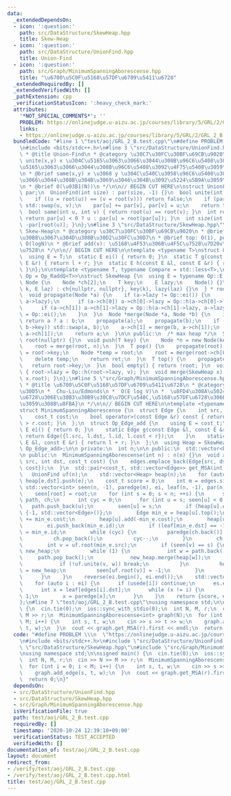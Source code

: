 ```yaml
---
data:
  _extendedDependsOn:
  - icon: ':question:'
    path: src/DataStructure/SkewHeap.hpp
    title: Skew-Heap
  - icon: ':question:'
    path: src/DataStructure/UnionFind.hpp
    title: Union-Find
  - icon: ':question:'
    path: src/Graph/MinimumSpanningAborescense.hpp
    title: "\u6700\u5C0F\u5168\u57DF\u6709\u5411\u6728"
  _extendedRequiredBy: []
  _extendedVerifiedWith: []
  _pathExtension: cpp
  _verificationStatusIcon: ':heavy_check_mark:'
  attributes:
    '*NOT_SPECIAL_COMMENTS*': ''
    PROBLEM: https://onlinejudge.u-aizu.ac.jp/courses/library/5/GRL/2/GRL_2_B
    links:
    - https://onlinejudge.u-aizu.ac.jp/courses/library/5/GRL/2/GRL_2_B
  bundledCode: "#line 1 \"test/aoj/GRL_2_B.test.cpp\"\n#define PROBLEM \\\n  \"https://onlinejudge.u-aizu.ac.jp/courses/library/5/GRL/2/GRL_2_B\"\
    \n#include <bits/stdc++.h>\n#line 3 \"src/DataStructure/UnionFind.hpp\"\n/**\n\
    \ * @title Union-Find\n * @category \u30C7\u30FC\u30BF\u69CB\u9020\n * @brief\
    \ unite(x,y) x \u304C\u5165\u3063\u3066\u3044\u308B\u96C6\u5408\u3068 y \u304C\
    \u5165\u3063\u3066\u3044\u308B\u96C6\u5408\u3092\u4F75\u5408\u3059\u308B\uFF0E\
    \n * @brief same(x,y) x \u3068 y \u304C\u540C\u3058\u96C6\u5408\u306B\u5165\u3063\
    \u3066\u3044\u308B\u304B\u3069\u3046\u304B\u3092\u5224\u5B9A\u3059\u308B\uFF0E\
    \n * @brief O(\u03B1(N))\n */\n\n// BEGIN CUT HERE\n\nstruct UnionFind {\n  std::vector<int>\
    \ par;\n  UnionFind(int size) : par(size, -1) {}\n  bool unite(int u, int v) {\n\
    \    if ((u = root(u)) == (v = root(v))) return false;\n    if (par[u] > par[v])\
    \ std::swap(u, v);\n    par[u] += par[v], par[v] = u;\n    return true;\n  }\n\
    \  bool same(int u, int v) { return root(u) == root(v); }\n  int root(int u) {\
    \ return par[u] < 0 ? u : par[u] = root(par[u]); }\n  int size(int u) { return\
    \ -par[root(u)]; }\n};\n#line 3 \"src/DataStructure/SkewHeap.hpp\"\n/**\n * @title\
    \ Skew-Heap\n * @category \u30C7\u30FC\u30BF\u69CB\u9020\n * @brief \u30DE\u30FC\
    \u30B8\u3067\u304D\u308B\u30D2\u30FC\u30D7\n * @brief top: O(1), pop, push, merge:\
    \ O(logN)\n * @brief add(v): \u5168\u4F53\u306B\u4F5C\u7528\u7D20v\u3092\u9069\
    \u7528\n */\n\n// BEGIN CUT HERE\n\ntemplate <typename T>\nstruct Op_RaddQ {\n\
    \  using E = T;\n  static E ei() { return 0; }\n  static T g(const T &l, const\
    \ E &r) { return l + r; }\n  static E h(const E &l, const E &r) { return l + r;\
    \ }\n};\n\ntemplate <typename T, typename Compare = std::less<T>,\n          typename\
    \ Op = Op_RaddQ<T>>\nstruct SkewHeap {\n  using E = typename Op::E;\n  struct\
    \ Node {\n    Node *ch[2];\n    T key;\n    E lazy;\n    Node() {}\n    Node(T\
    \ k, E laz) : ch{nullptr, nullptr}, key(k), lazy(laz) {}\n  } * root;\n\n private:\n\
    \  void propagate(Node *a) {\n    if (a->lazy != Op::ei()) {\n      a->key = Op::g(a->key,\
    \ a->lazy);\n      if (a->ch[0]) a->ch[0]->lazy = Op::h(a->ch[0]->lazy, a->lazy);\n\
    \      if (a->ch[1]) a->ch[1]->lazy = Op::h(a->ch[1]->lazy, a->lazy);\n      a->lazy\
    \ = Op::ei();\n    }\n  }\n  Node *merge(Node *a, Node *b) {\n    if (!a || !b)\
    \ return a ? a : b;\n    propagate(a);\n    propagate(b);\n    if (Compare()(a->key,\
    \ b->key)) std::swap(a, b);\n    a->ch[1] = merge(b, a->ch[1]);\n    std::swap(a->ch[0],\
    \ a->ch[1]);\n    return a;\n  }\n\n public:\n  /* max heap */\n  SkewHeap() :\
    \ root(nullptr) {}\n  void push(T key) {\n    Node *n = new Node(key, Op::ei());\n\
    \    root = merge(root, n);\n  }\n  T pop() {\n    propagate(root);\n    T ret\
    \ = root->key;\n    Node *temp = root;\n    root = merge(root->ch[0], root->ch[1]);\n\
    \    delete temp;\n    return ret;\n  }\n  T top() {\n    propagate(root);\n \
    \   return root->key;\n  }\n  bool empty() { return !root; }\n  void add(E v)\
    \ { root->lazy = Op::h(root->lazy, v); }\n  void merge(SkewHeap x) { root = merge(root,\
    \ x.root); }\n};\n#line 5 \"src/Graph/MinimumSpanningAborescense.hpp\"\n/**\n\
    \ * @title \u6700\u5C0F\u5168\u57DF\u6709\u5411\u6728\n * @category \u30B0\u30E9\
    \u30D5\n *  Chu-Liu/Edmonds\n *  O(E log V)\n *  \u8FD4\u308A\u5024:{\u5168\u57DF\
    \u6728\u306E\u30B3\u30B9\u30C8\u7DCF\u548C,\u5168\u57DF\u6728\u306B\u4F7F\u7528\
    \u3059\u308B\u8FBA}\n */\n\n// BEGIN CUT HERE\n\ntemplate <typename cost_t>\n\
    struct MinimumSpanningAborescense {\n  struct Edge {\n    int src, dst, id;\n\
    \    cost_t cost;\n    bool operator>(const Edge &r) const { return this->cost\
    \ > r.cost; }\n  };\n  struct Op_Edge_add {\n    using E = cost_t;\n    static\
    \ E ei() { return 0; }\n    static Edge g(const Edge &l, const E &r) {\n     \
    \ return Edge({l.src, l.dst, l.id, l.cost + r});\n    }\n    static E h(const\
    \ E &l, const E &r) { return l + r; }\n  };\n  using Heap = SkewHeap<Edge, std::greater<Edge>,\
    \ Op_Edge_add>;\n\n private:\n  int n;\n\n public:\n  std::vector<Edge> edges;\n\
    \n public:\n  MinimumSpanningAborescense(int n) : n(n) {}\n  void add_edge(int\
    \ src, int dst, cost_t cost) {\n    edges.emplace_back(Edge{src, dst, (int)edges.size(),\
    \ cost});\n  }\n  std::pair<cost_t, std::vector<Edge>> get_MSA(int root) {\n \
    \   UnionFind uf(n);\n    std::vector<Heap> heap(n);\n    for (auto &e : edges)\
    \ heap[e.dst].push(e);\n    cost_t score = 0;\n    int m = edges.size();\n   \
    \ std::vector<int> seen(n, -1), paredge(m), ei, leaf(n, -1), par(n), usede(m);\n\
    \    seen[root] = root;\n    for (int s = 0; s < n; ++s) {\n      std::vector<int>\
    \ path, ch;\n      int cyc = 0;\n      for (int u = s; seen[u] < 0;) {\n     \
    \   path.push_back(u);\n        seen[u] = s;\n        if (heap[u].empty()) return\
    \ {-1, std::vector<Edge>()};\n        Edge min_e = heap[u].top();\n        score\
    \ += min_e.cost;\n        heap[u].add(-min_e.cost);\n        heap[u].pop();\n\
    \        ei.push_back(min_e.id);\n        if (leaf[min_e.dst] == -1) leaf[min_e.dst]\
    \ = min_e.id;\n        while (cyc) {\n          paredge[ch.back()] = min_e.id;\n\
    \          ch.pop_back();\n          cyc--;\n        }\n        ch.push_back(min_e.id);\n\
    \        int v = uf.root(min_e.src);\n        if (seen[v] == s) {\n          Heap\
    \ new_heap;\n          while (1) {\n            int w = path.back();\n       \
    \     path.pop_back();\n            new_heap.merge(heap[w]);\n            cyc++;\n\
    \            if (!uf.unite(v, w)) break;\n          }\n          heap[uf.root(v)]\
    \ = new_heap;\n          seen[uf.root(v)] = -1;\n        }\n        u = uf.root(v);\n\
    \      }\n    }\n    reverse(ei.begin(), ei.end());\n    std::vector<Edge> es;\n\
    \    for (auto i : ei) {\n      if (usede[i]) continue;\n      es.emplace_back(edges[i]);\n\
    \      int x = leaf[edges[i].dst];\n      while (x != i) {\n        usede[x] =\
    \ 1;\n        x = paredge[x];\n      }\n    }\n    return {score, es};\n  }\n\
    };\n#line 7 \"test/aoj/GRL_2_B.test.cpp\"\nusing namespace std;\n\nsigned main()\
    \ {\n  cin.tie(0);\n  ios::sync_with_stdio(0);\n  int N, M, r;\n  cin >> N >>\
    \ M >> r;\n  MinimumSpanningAborescense<int> graph(N);\n  for (int i = 0; i <\
    \ M; i++) {\n    int s, t, w;\n    cin >> s >> t >> w;\n    graph.add_edge(s,\
    \ t, w);\n  }\n  cout << graph.get_MSA(r).first << endl;\n  return 0;\n}\n"
  code: "#define PROBLEM \\\n  \"https://onlinejudge.u-aizu.ac.jp/courses/library/5/GRL/2/GRL_2_B\"\
    \n#include <bits/stdc++.h>\n#include \"src/DataStructure/UnionFind.hpp\"\n#include\
    \ \"src/DataStructure/SkewHeap.hpp\"\n#include \"src/Graph/MinimumSpanningAborescense.hpp\"\
    \nusing namespace std;\n\nsigned main() {\n  cin.tie(0);\n  ios::sync_with_stdio(0);\n\
    \  int N, M, r;\n  cin >> N >> M >> r;\n  MinimumSpanningAborescense<int> graph(N);\n\
    \  for (int i = 0; i < M; i++) {\n    int s, t, w;\n    cin >> s >> t >> w;\n\
    \    graph.add_edge(s, t, w);\n  }\n  cout << graph.get_MSA(r).first << endl;\n\
    \  return 0;\n}"
  dependsOn:
  - src/DataStructure/UnionFind.hpp
  - src/DataStructure/SkewHeap.hpp
  - src/Graph/MinimumSpanningAborescense.hpp
  isVerificationFile: true
  path: test/aoj/GRL_2_B.test.cpp
  requiredBy: []
  timestamp: '2020-10-24 12:39:10+09:00'
  verificationStatus: TEST_ACCEPTED
  verifiedWith: []
documentation_of: test/aoj/GRL_2_B.test.cpp
layout: document
redirect_from:
- /verify/test/aoj/GRL_2_B.test.cpp
- /verify/test/aoj/GRL_2_B.test.cpp.html
title: test/aoj/GRL_2_B.test.cpp
---
```

